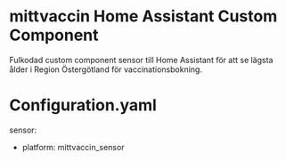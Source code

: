 # mittvaccin Home Assistant Custom Component
Fulkodad custom component sensor till Home Assistant för att se lägsta ålder i Region Östergötland för vaccinationsbokning.

# Configuration.yaml

sensor:
  - platform: mittvaccin_sensor
